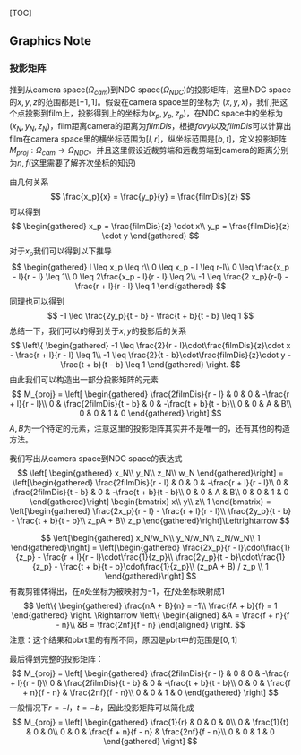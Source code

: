 [TOC]
## Graphics Note

### 投影矩阵
推到从camera space($\Omega_{cam}$)到NDC space($\Omega_{NDC}$)的投影矩阵，这里NDC space的$x,y,z$的范围都是$[-1,1]$。假设在camera space里的坐标为 $(x,y,x)$，我们把这个点投影到film上，投影得到上的坐标为$(x_p,y_p,z_p)$，在NDC space中的坐标为$(x_N, y_N,z_N)，$film距离camera的距离为$filmDis$，根据$fovy$以及$filmDis$可以计算出film在camera space里的横坐标范围为$[l,r]$，纵坐标范围是$[b,t]$，定义投影矩阵$M_{proj}: \Omega_{cam}\to \Omega_{NDC}$。并且这里假设近裁剪端和远裁剪端到camera的距离分别为$n,f$(这里需要了解齐次坐标的知识)

由几何关系
$$
\frac{x_p}{x} = \frac{y_p}{y} = \frac{filmDis}{z}
$$
可以得到
$$
\begin{gathered}
x_p = \frac{filmDis}{z} \cdot x\\
y_p = \frac{filmDis}{z} \cdot y
\end{gathered}
$$
对于$x_p$我们可以得到以下推导
$$
\begin{gathered}
l \leq x_p \leq r\\
0 \leq x_p - l \leq r-l\\
0 \leq \frac{x_p - l}{r - l} \leq 1\\
0 \leq 2\frac{x_p - l}{r - l} \leq 2\\
-1 \leq \frac{2 x_p}{r-l} - \frac{r + l}{r - l} \leq 1
\end{gathered}
$$
同理也可以得到
$$
-1 \leq \frac{2y_p}{t - b} - \frac{t + b}{t - b} \leq 1
$$
总结一下，我们可以的得到关于$x, y$的投影后的关系
$$
\left\{
\begin{gathered}
-1 \leq \frac{2}{r - l}\cdot\frac{filmDis}{z}\cdot x - \frac{r + l}{r - l} \leq 1\\
-1 \leq \frac{2}{t - b}\cdot\frac{filmDis}{z}\cdot y - \frac{t + b}{t - b} \leq 1
\end{gathered}
\right.
$$
由此我们可以构造出一部分投影矩阵的元素
$$
M_{proj} = 
\left[
\begin{gathered}
\frac{2filmDis}{r - l} & 0 & 0 & -\frac{r + l}{r - l}\\
0 & \frac{2filmDis}{t - b} & 0 & -\frac{t + b}{t - b}\\
0 & 0 & A & B\\
0 & 0 & 1 & 0
\end{gathered}
\right]
$$
$A, B$为一个待定的元素，注意这里的投影矩阵其实并不是唯一的，还有其他的构造方法。

我们写出从camera space到NDC space的表达式
$$
\left[
\begin{gathered}
x_N\\
y_N\\
z_N\\
w_N
\end{gathered}\right] = 
\left[\begin{gathered}
\frac{2filmDis}{r - l} & 0 & 0 & -\frac{r + l}{r - l}\\
0 & \frac{2filmDis}{t - b} & 0 & -\frac{t + b}{t - b}\\
0 & 0 & A & B\\
0 & 0 & 1 & 0
\end{gathered}\right]
\begin{bmatrix}
x\\
y\\
z\\
1
\end{bmatrix} =
\left[\begin{gathered}
\frac{2x_p}{r - l} - \frac{r + l}{r - l}\\
\frac{2y_p}{t - b} - \frac{t + b}{t - b}\\
z_pA + B\\
z_p
\end{gathered}\right]\Leftrightarrow
$$

$$
\left[\begin{gathered}
x_N/w_N\\
y_N/w_N\\
z_N/w_N\\
1
\end{gathered}\right] = 
\left[\begin{gathered}
\frac{2x_p}{r - l}\cdot\frac{1}{z_p} - \frac{r + l}{r - l}\cdot\frac{1}{z_p}\\
\frac{2y_p}{t - b}\cdot\frac{1}{z_p} - \frac{t + b}{t - b}\cdot\frac{1}{z_p}\\
(z_pA + B) / z_p \\
1
\end{gathered}\right]
$$
有裁剪锥体得出，在$n$处坐标为被映射为$-1$，在$f$处坐标映射成$1$
$$
\left\{
\begin{gathered}
\frac{nA + B}{n} = -1\\
\frac{fA + b}{f} = 1
\end{gathered}
\right.
\Rightarrow
\left\{
\begin{aligned}
&A = \frac{f + n}{f - n}\\
&B = \frac{2nf}{f - n}
\end{aligned}
\right.
$$
注意：这个结果和pbrt里的有所不同，原因是pbrt中的范围是$[0,1]$

最后得到完整的投影矩阵：
$$
M_{proj} = 
\left[
\begin{gathered}
\frac{2filmDis}{r - l} & 0 & 0 & -\frac{r + l}{r - l}\\
0 & \frac{2filmDis}{t - b} & 0 & -\frac{t + b}{t - b}\\
0 & 0 & \frac{f + n}{f - n} & \frac{2nf}{f - n}\\
0 & 0 & 1 & 0
\end{gathered}
\right]
$$
一般情况下$r = -l$，$t = -b$，因此投影矩阵可以简化成
$$
M_{proj} = 
\left[
\begin{gathered}
\frac{1}{r} & 0 & 0 & 0\\
0 & \frac{1}{t} & 0 & 0\\
0 & 0 & \frac{f + n}{f - n} & \frac{2nf}{f - n}\\
0 & 0 & 1 & 0
\end{gathered}
\right]
$$